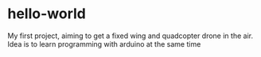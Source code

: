 # hello-world
My first project, aiming to get a fixed wing and quadcopter drone in the air.
Idea is to learn programming with arduino at the same time
